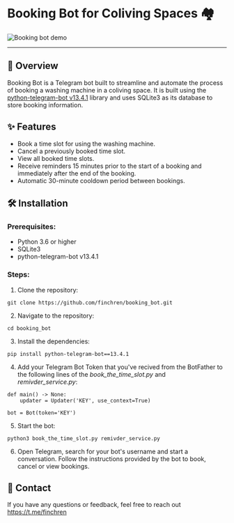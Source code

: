 # Booking Bot for Coliving Spaces 🏘️
<div align="left">
    <img src="booking_bot/screencast.gif" alt="Booking bot demo">
</div>

---

## 📖 Overview
Booking Bot is a Telegram bot built to streamline and automate the process of booking a washing machine in a coliving space. 
It is built using the [python-telegram-bot v13.4.1](https://github.com/python-telegram-bot/python-telegram-bot/releases/tag/v13.4.1) library and uses SQLite3 as its database to store booking information.

## ✨ Features
- Book a time slot for using the washing machine.
- Cancel a previously booked time slot.
- View all booked time slots.
- Receive reminders 15 minutes prior to the start of a booking and immediately after the end of the booking.
- Automatic 30-minute cooldown period between bookings.

## 🛠️ Installation
### Prerequisites:
- Python 3.6 or higher
- SQLite3
- python-telegram-bot v13.4.1

### Steps:
1. Clone the repository:
```
git clone https://github.com/finchren/booking_bot.git
```
2. Navigate to the repository:
```
cd booking_bot
```
3. Install the dependencies:
```
pip install python-telegram-bot==13.4.1
```
4. Add your Telegram Bot Token that you've recived from the BotFather to the following lines of the _book_the_time_slot.py_ and _remivder_service.py_:
```
def main() -> None:
    updater = Updater('KEY', use_context=True)
```
```
bot = Bot(token='KEY')
```
5. Start the bot:
```
python3 book_the_time_slot.py remivder_service.py
```
6. Open Telegram, search for your bot's username and start a conversation.
Follow the instructions provided by the bot to book, cancel or view bookings.

## 🤝 Contact
If you have any questions or feedback, feel free to reach out
https://t.me/finchren
